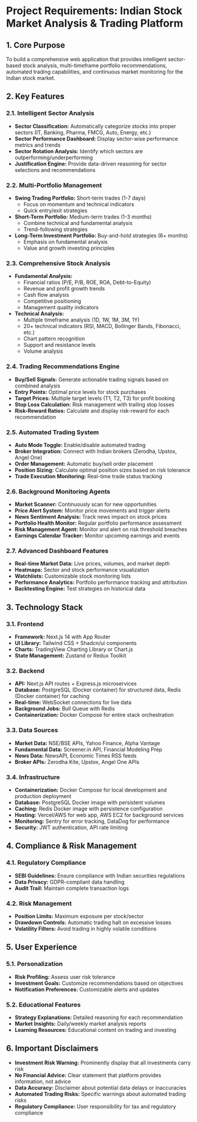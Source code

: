# Project Requirements: Indian Stock Market Analysis & Trading Platform

## 1. Core Purpose

To build a comprehensive web application that provides intelligent sector-based stock analysis, multi-timeframe portfolio recommendations, automated trading capabilities, and continuous market monitoring for the Indian stock market.

## 2. Key Features

### 2.1. Intelligent Sector Analysis
- **Sector Classification:** Automatically categorize stocks into proper sectors (IT, Banking, Pharma, FMCG, Auto, Energy, etc.)
- **Sector Performance Dashboard:** Display sector-wise performance metrics and trends
- **Sector Rotation Analysis:** Identify which sectors are outperforming/underperforming
- **Justification Engine:** Provide data-driven reasoning for sector selections and recommendations

### 2.2. Multi-Portfolio Management
- **Swing Trading Portfolio:** Short-term trades (1-7 days)
  - Focus on momentum and technical indicators
  - Quick entry/exit strategies
- **Short-Term Portfolio:** Medium-term trades (1-3 months)
  - Combine technical and fundamental analysis
  - Trend-following strategies
- **Long-Term Investment Portfolio:** Buy-and-hold strategies (6+ months)
  - Emphasis on fundamental analysis
  - Value and growth investing principles

### 2.3. Comprehensive Stock Analysis
- **Fundamental Analysis:**
  - Financial ratios (P/E, P/B, ROE, ROA, Debt-to-Equity)
  - Revenue and profit growth trends
  - Cash flow analysis
  - Competitive positioning
  - Management quality indicators
- **Technical Analysis:**
  - Multiple timeframe analysis (1D, 1W, 1M, 3M, 1Y)
  - 20+ technical indicators (RSI, MACD, Bollinger Bands, Fibonacci, etc.)
  - Chart pattern recognition
  - Support and resistance levels
  - Volume analysis

### 2.4. Trading Recommendations Engine
- **Buy/Sell Signals:** Generate actionable trading signals based on combined analysis
- **Entry Points:** Optimal price levels for stock purchases
- **Target Prices:** Multiple target levels (T1, T2, T3) for profit booking
- **Stop Loss Calculation:** Risk management with trailing stop losses
- **Risk-Reward Ratios:** Calculate and display risk-reward for each recommendation

### 2.5. Automated Trading System
- **Auto Mode Toggle:** Enable/disable automated trading
- **Broker Integration:** Connect with Indian brokers (Zerodha, Upstox, Angel One)
- **Order Management:** Automatic buy/sell order placement
- **Position Sizing:** Calculate optimal position sizes based on risk tolerance
- **Trade Execution Monitoring:** Real-time trade status tracking

### 2.6. Background Monitoring Agents
- **Market Scanner:** Continuously scan for new opportunities
- **Price Alert System:** Monitor price movements and trigger alerts
- **News Sentiment Analysis:** Track news impact on stock prices
- **Portfolio Health Monitor:** Regular portfolio performance assessment
- **Risk Management Agent:** Monitor and alert on risk threshold breaches
- **Earnings Calendar Tracker:** Monitor upcoming earnings and events

### 2.7. Advanced Dashboard Features
- **Real-time Market Data:** Live prices, volumes, and market depth
- **Heatmaps:** Sector and stock performance visualization
- **Watchlists:** Customizable stock monitoring lists
- **Performance Analytics:** Portfolio performance tracking and attribution
- **Backtesting Engine:** Test strategies on historical data

## 3. Technology Stack

### 3.1. Frontend
- **Framework:** Next.js 14 with App Router
- **UI Library:** Tailwind CSS + Shadcn/ui components
- **Charts:** TradingView Charting Library or Chart.js
- **State Management:** Zustand or Redux Toolkit

### 3.2. Backend
- **API:** Next.js API routes + Express.js microservices
- **Database:** PostgreSQL (Docker container) for structured data, Redis (Docker container) for caching
- **Real-time:** WebSocket connections for live data
- **Background Jobs:** Bull Queue with Redis
- **Containerization:** Docker Compose for entire stack orchestration

### 3.3. Data Sources
- **Market Data:** NSE/BSE APIs, Yahoo Finance, Alpha Vantage
- **Fundamental Data:** Screener.in API, Financial Modeling Prep
- **News Data:** NewsAPI, Economic Times RSS feeds
- **Broker APIs:** Zerodha Kite, Upstox, Angel One APIs

### 3.4. Infrastructure
- **Containerization:** Docker Compose for local development and production deployment
- **Database:** PostgreSQL Docker image with persistent volumes
- **Caching:** Redis Docker image with persistence configuration
- **Hosting:** Vercel/AWS for web app, AWS EC2 for background services
- **Monitoring:** Sentry for error tracking, DataDog for performance
- **Security:** JWT authentication, API rate limiting

## 4. Compliance & Risk Management

### 4.1. Regulatory Compliance
- **SEBI Guidelines:** Ensure compliance with Indian securities regulations
- **Data Privacy:** GDPR-compliant data handling
- **Audit Trail:** Maintain complete transaction logs

### 4.2. Risk Management
- **Position Limits:** Maximum exposure per stock/sector
- **Drawdown Controls:** Automatic trading halt on excessive losses
- **Volatility Filters:** Avoid trading in highly volatile conditions

## 5. User Experience

### 5.1. Personalization
- **Risk Profiling:** Assess user risk tolerance
- **Investment Goals:** Customize recommendations based on objectives
- **Notification Preferences:** Customizable alerts and updates

### 5.2. Educational Features
- **Strategy Explanations:** Detailed reasoning for each recommendation
- **Market Insights:** Daily/weekly market analysis reports
- **Learning Resources:** Educational content on trading and investing

## 6. Important Disclaimers

- **Investment Risk Warning:** Prominently display that all investments carry risk
- **No Financial Advice:** Clear statement that platform provides information, not advice
- **Data Accuracy:** Disclaimer about potential data delays or inaccuracies
- **Automated Trading Risks:** Specific warnings about automated trading risks
- **Regulatory Compliance:** User responsibility for tax and regulatory compliance